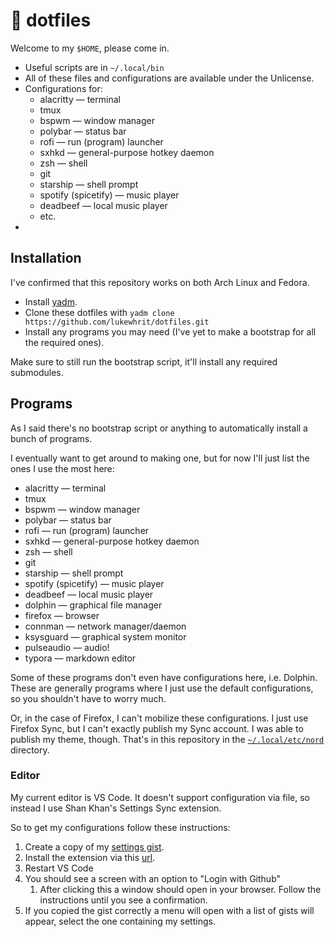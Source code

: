 # 🍙 dotfiles

Welcome to my `$HOME`, please come in.

* Useful scripts are in `~/.local/bin`
* All of these files and configurations are available under the Unlicense.
* Configurations for:
  * alacritty — terminal 
  * tmux
  * bspwm — window manager
  * polybar — status bar
  * rofi — run (program) launcher
  * sxhkd — general-purpose hotkey daemon
  * zsh — shell
  * git
  * starship — shell prompt
  * spotify (spicetify) — music player
  * deadbeef — local music player
  * etc.
* 

## Installation

I've confirmed that this repository works on both Arch Linux and Fedora.

* Install [yadm](https://yadm.io/#).
* Clone these dotfiles with `yadm clone https://github.com/lukewhrit/dotfiles.git`
* Install any programs you may need (I've yet to make a bootstrap for all the required ones).

Make sure to still run the bootstrap script, it'll install any required submodules.

## Programs

As I said there's no bootstrap script or anything to automatically install a bunch of programs.

I eventually want to get around to making one, but for now I'll just list the ones I use the most here:

* alacritty — terminal 
* tmux
* bspwm — window manager
* polybar — status bar
* rofi — run (program) launcher
* sxhkd — general-purpose hotkey daemon
* zsh — shell
* git
* starship — shell prompt
* spotify (spicetify) — music player
* deadbeef — local music player
* dolphin — graphical file manager
* firefox — browser
* connman — network manager/daemon
* ksysguard — graphical system monitor
* pulseaudio — audio!
* typora — markdown editor

Some of these programs don't even have configurations here, i.e. Dolphin. These are generally programs where I just use the default configurations, so you shouldn't have to worry much.

Or, in the case of Firefox, I can't mobilize these configurations. I just use Firefox Sync, but I can't exactly publish my Sync account. I was able to publish my theme, though. That's in this repository in the [`~/.local/etc/nord`](.local/etc/nord) directory.

### Editor

My current editor is VS Code. It doesn't support configuration via file, so instead I use Shan Khan's Settings Sync extension.

So to get my configurations follow these instructions:
  1. Create a copy of my [settings gist](https://gist.github.com/324Luke/39fde10578be53782788aeccea116f55).
  2. Install the extension via this [url](https://marketplace.visualstudio.com/items?itemName=Shan.code-settings-sync).
  3. Restart VS Code
  4. You should see a screen with an option to "Login with Github"
     1. After clicking this a window should open in your browser. Follow the instructions until you see a confirmation.
  5. If you copied the gist correctly a menu will open with a list of gists will appear, select the one containing my settings.
